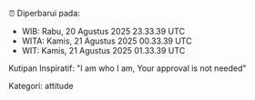 ⏰ Diperbarui pada:
- WIB: Rabu, 20 Agustus 2025 23.33.39 UTC
- WITA: Kamis, 21 Agustus 2025 00.33.39 UTC
- WIT: Kamis, 21 Agustus 2025 01.33.39 UTC

Kutipan Inspiratif:
"I am who I am, Your approval is not needed"


Kategori: attitude

